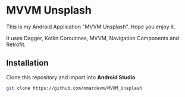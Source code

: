 # MVVM Unsplash
This is my Android Application "MVVM Unsplash". Hope you enjoy it.

It uses Dagger, Kotlin Coroutines, MVVM, Navigation Components and Retrofit.

## Installation
Clone this repository and import into **Android Studio**
```bash
git clone https://github.com/omardevm/MVVM_Unsplash
```